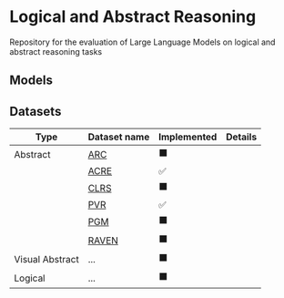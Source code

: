 # Logical and Abstract Reasoning

Repository for the evaluation of Large Language Models on logical and abstract reasoning tasks

## Models


## Datasets


|   Type           | Dataset name                                                                                                                                                 | Implemented          | Details |
|------------------|--------------------------------------------------------------------------------------------------------------------------------------------------------------|----------------------|---------|
| Abstract         | [ARC](https://arxiv.org/abs/1911.01547)                                                                                                                      | :black_large_square: |
|                  | [ACRE](http://arxiv.org/abs/2103.14232)                                                                                                                      | :white_check_mark:   |
|                  | [CLRS](https://arxiv.org/abs/2205.15659v2)                                                                                                                   | :black_large_square: |
|                  | [PVR](http://arxiv.org/abs/2107.12580)                                                                                                                       | :white_check_mark: |
|                  | [PGM](https://icml.cc/Conferences/2018/Schedule?showEvent=2194)                                                                                              | :black_large_square: |
|                  | [RAVEN](https://openaccess.thecvf.com/content_CVPR_2019/html/Zhang_RAVEN_A_Dataset_for_Relational_and_Analogical_Visual_REasoNing_CVPR_2019_paper.html)      | :black_large_square: |
| Visual Abstract  | ...                                                                                                                                                          | :black_large_square: |
| Logical          | ...                                                                                                                                                          | :black_large_square: |




